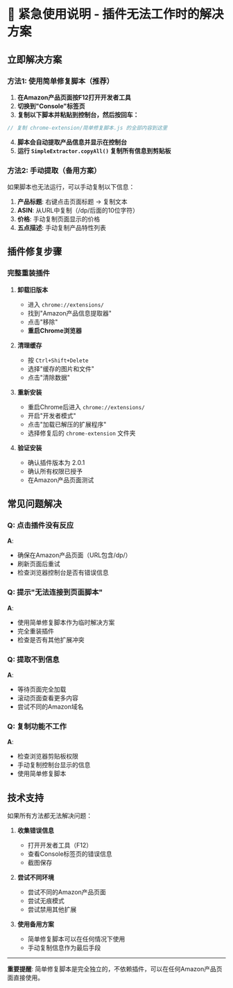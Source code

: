 # 🚨 紧急使用说明 - 插件无法工作时的解决方案

## 立即解决方案

### 方法1: 使用简单修复脚本（推荐）

1. **在Amazon产品页面按F12打开开发者工具**
2. **切换到"Console"标签页**
3. **复制以下脚本并粘贴到控制台，然后按回车：**

```javascript
// 复制 chrome-extension/简单修复脚本.js 的全部内容到这里
```

4. **脚本会自动提取产品信息并显示在控制台**
5. **运行 `SimpleExtractor.copyAll()` 复制所有信息到剪贴板**

### 方法2: 手动提取（备用方案）

如果脚本也无法运行，可以手动复制以下信息：

1. **产品标题**: 右键点击页面标题 → 复制文本
2. **ASIN**: 从URL中复制（/dp/后面的10位字符）
3. **价格**: 手动复制页面显示的价格
4. **五点描述**: 手动复制产品特性列表

## 插件修复步骤

### 完整重装插件

1. **卸载旧版本**
   - 进入 `chrome://extensions/`
   - 找到"Amazon产品信息提取器"
   - 点击"移除"
   - **重启Chrome浏览器**

2. **清理缓存**
   - 按 `Ctrl+Shift+Delete`
   - 选择"缓存的图片和文件"
   - 点击"清除数据"

3. **重新安装**
   - 重启Chrome后进入 `chrome://extensions/`
   - 开启"开发者模式"
   - 点击"加载已解压的扩展程序"
   - 选择修复后的 `chrome-extension` 文件夹

4. **验证安装**
   - 确认插件版本为 2.0.1
   - 确认所有权限已授予
   - 在Amazon产品页面测试

## 常见问题解决

### Q: 点击插件没有反应
**A**: 
- 确保在Amazon产品页面（URL包含/dp/）
- 刷新页面后重试
- 检查浏览器控制台是否有错误信息

### Q: 提示"无法连接到页面脚本"
**A**: 
- 使用简单修复脚本作为临时解决方案
- 完全重装插件
- 检查是否有其他扩展冲突

### Q: 提取不到信息
**A**: 
- 等待页面完全加载
- 滚动页面查看更多内容
- 尝试不同的Amazon域名

### Q: 复制功能不工作
**A**: 
- 检查浏览器剪贴板权限
- 手动复制控制台显示的信息
- 使用简单修复脚本

## 技术支持

如果所有方法都无法解决问题：

1. **收集错误信息**
   - 打开开发者工具（F12）
   - 查看Console标签页的错误信息
   - 截图保存

2. **尝试不同环境**
   - 尝试不同的Amazon产品页面
   - 尝试无痕模式
   - 尝试禁用其他扩展

3. **使用备用方案**
   - 简单修复脚本可以在任何情况下使用
   - 手动复制信息作为最后手段

---

**重要提醒**: 简单修复脚本是完全独立的，不依赖插件，可以在任何Amazon产品页面直接使用。